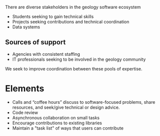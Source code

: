There are diverse stakeholders in the geology software ecosystem

- Students seeking to gain technical skills
- Projects seeking contributions and technical coordination
- Data systems

## Sources of support
- Agencies with consistent staffing
- IT professionals seeking to be involved in the geology community

We seek to improve coordination between these pools of expertise.

# Elements

- Calls and “coffee hours” discuss to software-focused problems, share
  resources, and seek/give technical or design advice.
- Code review
- Asynchronous collaboration on small tasks
- Encourage contributions to existing libraries
- Maintain a "task list" of ways that users can contribute
